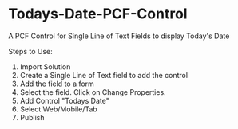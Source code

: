 # Todays-Date-PCF-Control
A PCF Control for Single Line of Text Fields to display Today's Date

Steps to Use:
1. Import Solution
2. Create a Single Line of Text field to add the control
3. Add the field to a form
4. Select the field. Click on Change Properties.
5. Add Control "Todays Date"
6. Select Web/Mobile/Tab
7. Publish 


